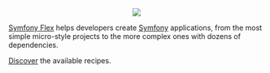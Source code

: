 <p align="center"><a href="https://symfony.com" target="_blank">
    <img src="https://symfony.com/logos/symfony_black_02.svg">
</a></p>

[Symfony Flex][1] helps developers create [Symfony][2] applications, from the most
simple micro-style projects to the more complex ones with dozens of
dependencies.

[Discover][3] the available recipes.

[1]: https://symfony.com/doc/current/setup/flex.html
[2]: https://symfony.com
[3]: https://flex.symfony.com
